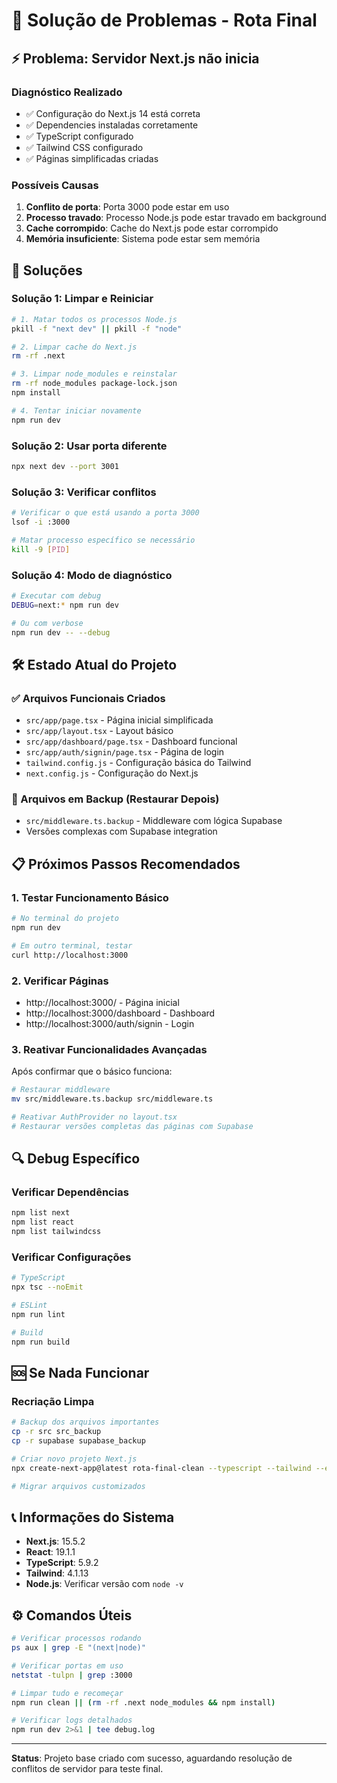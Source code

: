 # 🔧 Solução de Problemas - Rota Final

## ⚡ Problema: Servidor Next.js não inicia

### Diagnóstico Realizado
- ✅ Configuração do Next.js 14 está correta
- ✅ Dependencies instaladas corretamente
- ✅ TypeScript configurado
- ✅ Tailwind CSS configurado
- ✅ Páginas simplificadas criadas

### Possíveis Causas
1. **Conflito de porta**: Porta 3000 pode estar em uso
2. **Processo travado**: Processo Node.js pode estar travado em background
3. **Cache corrompido**: Cache do Next.js pode estar corrompido
4. **Memória insuficiente**: Sistema pode estar sem memória

## 🚀 Soluções

### Solução 1: Limpar e Reiniciar
```bash
# 1. Matar todos os processos Node.js
pkill -f "next dev" || pkill -f "node"

# 2. Limpar cache do Next.js
rm -rf .next

# 3. Limpar node_modules e reinstalar
rm -rf node_modules package-lock.json
npm install

# 4. Tentar iniciar novamente
npm run dev
```

### Solução 2: Usar porta diferente
```bash
npx next dev --port 3001
```

### Solução 3: Verificar conflitos
```bash
# Verificar o que está usando a porta 3000
lsof -i :3000

# Matar processo específico se necessário
kill -9 [PID]
```

### Solução 4: Modo de diagnóstico
```bash
# Executar com debug
DEBUG=next:* npm run dev

# Ou com verbose
npm run dev -- --debug
```

## 🛠️ Estado Atual do Projeto

### ✅ Arquivos Funcionais Criados
- `src/app/page.tsx` - Página inicial simplificada
- `src/app/layout.tsx` - Layout básico
- `src/app/dashboard/page.tsx` - Dashboard funcional
- `src/app/auth/signin/page.tsx` - Página de login
- `tailwind.config.js` - Configuração básica do Tailwind
- `next.config.js` - Configuração do Next.js

### 🔄 Arquivos em Backup (Restaurar Depois)
- `src/middleware.ts.backup` - Middleware com lógica Supabase
- Versões complexas com Supabase integration

## 📋 Próximos Passos Recomendados

### 1. Testar Funcionamento Básico
```bash
# No terminal do projeto
npm run dev

# Em outro terminal, testar
curl http://localhost:3000
```

### 2. Verificar Páginas
- http://localhost:3000/ - Página inicial
- http://localhost:3000/dashboard - Dashboard
- http://localhost:3000/auth/signin - Login

### 3. Reativar Funcionalidades Avançadas
Após confirmar que o básico funciona:

```bash
# Restaurar middleware
mv src/middleware.ts.backup src/middleware.ts

# Reativar AuthProvider no layout.tsx
# Restaurar versões completas das páginas com Supabase
```

## 🔍 Debug Específico

### Verificar Dependências
```bash
npm list next
npm list react
npm list tailwindcss
```

### Verificar Configurações
```bash
# TypeScript
npx tsc --noEmit

# ESLint
npm run lint

# Build
npm run build
```

## 🆘 Se Nada Funcionar

### Recriação Limpa
```bash
# Backup dos arquivos importantes
cp -r src src_backup
cp -r supabase supabase_backup

# Criar novo projeto Next.js
npx create-next-app@latest rota-final-clean --typescript --tailwind --eslint --app --src-dir

# Migrar arquivos customizados
```

## 📞 Informações do Sistema
- **Next.js**: 15.5.2
- **React**: 19.1.1
- **TypeScript**: 5.9.2
- **Tailwind**: 4.1.13
- **Node.js**: Verificar versão com `node -v`

## ⚙️ Comandos Úteis

```bash
# Verificar processos rodando
ps aux | grep -E "(next|node)"

# Verificar portas em uso
netstat -tulpn | grep :3000

# Limpar tudo e recomeçar
npm run clean || (rm -rf .next node_modules && npm install)

# Verificar logs detalhados
npm run dev 2>&1 | tee debug.log
```

---

**Status**: Projeto base criado com sucesso, aguardando resolução de conflitos de servidor para teste final.